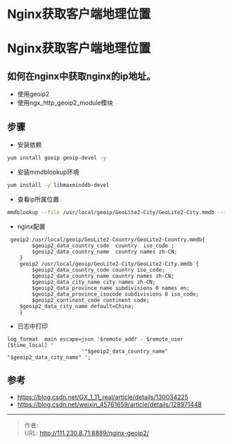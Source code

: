 # Nginx获取客户端地理位置


<!--more-->
# Nginx获取客户端地理位置
## 如何在nginx中获取nginx的ip地址。
- 使用geoip2
- 使用ngx_http_geoip2_module模块

## 步骤
- 安装依赖
```bash
yum install geoip geoip-devel -y
```

- 安装mmdblookup环境
```bash
yum install -y libmaxminddb-devel
```

- 查看ip所属位置
```bash
mmdblookup --file /usr/local/geoip/GeoLite2-City/GeoLite2-City.mmdb --ip 183.195.99.161
```

- nginx配置
```nginx
 geoip2 /usr/local/geoip/GeoLite2-Country/GeoLite2-Country.mmdb{
        $geoip2_data_country_code  country  iso_code ;
        $geoip2_data_country_name  country names zh-CN;
    }
    geoip2 /usr/local/geoip/GeoLite2-City/GeoLite2-City.mmdb {
        $geoip2_data_country_code country iso_code;
        $geoip2_data_country_name country names zh-CN;
        $geoip2_data_city_name city names zh-CN;
        $geoip2_data_province_name subdivisions 0 names en;
        $geoip2_data_province_isocode subdivisions 0 iso_code;
        $geoip2_continent_code continent code;
	$geoip2_data_city_name default=China;
    }
```

- 日志中打印
```nginx
log_format  main escape=json '$remote_addr - $remote_user [$time_local] '
                        '"$geoip2_data_country_name" "$geoip2_data_city_name" ';

```

## 参考
- https://blog.csdn.net/GX_1_11_real/article/details/130034225
- https://blog.csdn.net/weixin_45761659/article/details/128971448


---

> 作者:   
> URL: http://111.230.8.71:8889/nginx-geoip2/  

